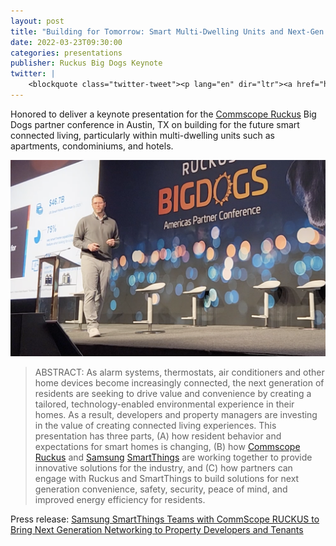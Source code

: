```yaml
---
layout: post
title: "Building for Tomorrow: Smart Multi-Dwelling Units and Next-Gen Resident Experiences"
date: 2022-03-23T09:30:00
categories: presentations
publisher: Ruckus Big Dogs Keynote
twitter: |
    <blockquote class="twitter-tweet"><p lang="en" dir="ltr"><a href="https://twitter.com/smartthings?ref_src=twsrc%5Etfw">@smartthings</a> CEO Mark Benson <a href="https://twitter.com/markbenson?ref_src=twsrc%5Etfw">@markbenson</a> and <a href="https://twitter.com/hashtag/RUCKUS?src=hash&amp;ref_src=twsrc%5Etfw">#RUCKUS</a> <a href="https://twitter.com/hashtag/IoT?src=hash&amp;ref_src=twsrc%5Etfw">#IoT</a> lead Mark Grodzinsky <a href="https://twitter.com/mgrodzinsky8?ref_src=twsrc%5Etfw">@mgrodzinsky8</a> present &#39;IoT with a Bite: Turning Technology into Business Value.&#39; at <a href="https://twitter.com/hashtag/BIGDOGS22?src=hash&amp;ref_src=twsrc%5Etfw">#BIGDOGS22</a><a href="https://twitter.com/hashtag/CommScope?src=hash&amp;ref_src=twsrc%5Etfw">#CommScope</a> <a href="https://t.co/BizrdGerrm">pic.twitter.com/BizrdGerrm</a></p>&mdash; CommScope (@CommScope) <a href="https://twitter.com/CommScope/status/1506727818910220290?ref_src=twsrc%5Etfw">March 23, 2022</a></blockquote> <script async src="https://platform.twitter.com/widgets.js" charset="utf-8"></script>
---
```


Honored to deliver a keynote presentation for the [Commscope Ruckus][ln1] Big Dogs partner conference in Austin, TX on building for the future smart connected living, particularly within multi-dwelling units such as apartments, condominiums, and hotels.

<p><img src="/images/MDB-stage-ruckus-big-dogs.png"></p>

> ABSTRACT: As alarm systems, thermostats, air conditioners and other home devices become increasingly connected, the next generation of residents are seeking to drive value and convenience by creating a tailored, technology-enabled environmental experience in their homes. As a result, developers and property managers are investing in the value of creating connected living experiences. This presentation has three parts, (A) how resident behavior and expectations for smart homes is changing, (B) how [Commscope Ruckus][ln1] and [Samsung][ln2] [SmartThings][ln3] are working together to provide innovative solutions for the industry, and (C) how partners can engage with Ruckus and SmartThings to build solutions for next generation convenience, safety, security, peace of mind, and improved energy efficiency for residents.

Press release: [Samsung SmartThings Teams with CommScope RUCKUS to Bring Next Generation Networking to Property Developers and Tenants][ln4]

[ln1]: https://www.commscope.com/ruckus/
[ln2]: https://www.samsung.com/us/
[ln3]: https://www.smartthings.com/
[ln4]: https://news.samsung.com/us/samsung-smartthings-teams-with-commscope-ruckus-to-bring-next-generation-networking-to-property-developers-and-tenants/

